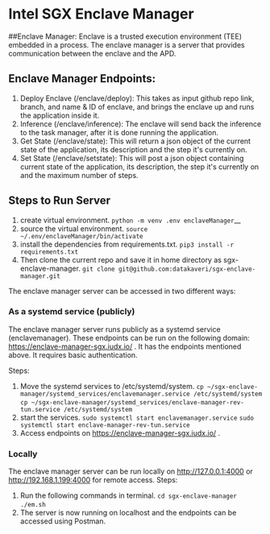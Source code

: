 # Intel SGX Enclave Manager

##Enclave Manager:
Enclave is a trusted execution environment (TEE) embedded in a process. The enclave manager is a server that provides communication between the enclave and the APD.

## Enclave Manager Endpoints:

1. Deploy Enclave (/enclave/deploy): This takes as input github repo link, branch, and name & ID of enclave, and brings the enclave up and runs the application inside it.
2. Inference (/enclave/inference): The enclave will send back the inference to the task manager, after it is done running the application.
3. Get State (/enclave/state): This will return a json object of the current state of the application, its description and the step it's currently on.
4. Set State (/enclave/setstate): This will post a json object containing current state of the application, its description, the step it's currently on and the maximum number of steps.

## Steps to Run Server
1. create virtual environment.
      `python -m venv .env enclaveManager`__
2. source the virtual environment.
      `source ~/.env/enclaveManager/bin/activate`
3. install the dependencies from requirements.txt.
      `pip3 install -r requirements.txt`
4. Then clone the current repo and save it in home directory as sgx-enclave-manager.
      `git clone git@github.com:datakaveri/sgx-enclave-manager.git`

The enclave manager server can be accessed in two different ways:

### As a systemd service (publicly)

The enclave manager server runs publicly as a systemd service (enclavemanager). These endpoints can be run on the following domain: https://enclave-manager-sgx.iudx.io/ . It has the endpoints mentioned above. It requires basic authentication.

Steps:
1. Move the systemd services to /etc/systemd/system.
   `cp ~/sgx-enclave-manager/systemd_services/enclavemanager.service /etc/systemd/system`
   `cp ~/sgx-enclave-manager/systemd_services/enclave-manager-rev-tun.service /etc/systemd/system`
2. start the services.
   `sudo systemctl start enclavemanager.service`
   `sudo systemctl start enclave-manager-rev-tun.service`
3. Access endpoints on https://enclave-manager-sgx.iudx.io/ .

### Locally
The enclave manager server can be run locally on http://127.0.0.1:4000 or http://192.168.1.199:4000 for remote access. Steps:

1. Run the following commands in terminal.
   `cd sgx-enclave-manager`
   `./em.sh`
2. The server is now running on localhost and the endpoints can be accessed using Postman.
